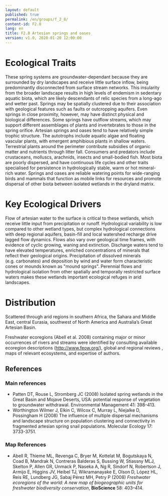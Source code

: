 ```yaml
---
layout: default
published: true
permalink: /en/groups/f_2_8/
content-id: F2.8
lang: en
title: F2.8 Artesian springs and oases
version: v1.0, 2020-01-20 12:00:00
---
```

# Ecological Traits

These spring systems are groundwater-dependant because they are surrounded by dry landscapes and receive little surface inflow, being predominantly disconnected from surface stream networks. This insularity from the broader landscape results in high levels of endemism in sedentary aquatic biota, which are likely descendants of relic species from a long-ago and wetter past. Springs may be spatially clustered due to their association with geological features such as faults or outcropping aquifers. Even springs in close proximity, however, may have distinct physical and biological differences. Some springs have outflow streams, which may support different assemblages of plants and invertebrates to those in the spring orifice. Artesian springs and oases tend to have relatively simple trophic structure. The autotrophs include aquatic algae and floating vascular plants, with emergent amphibious plants in shallow waters. Terrestrial plants around the perimeter contribute subsidies of organic matter and nutrients through litter fall. Consumers and predators include crustaceans, molluscs, arachnids, insects and small-bodied fish. Most biota are poorly dispersed, and have continuous life cycles and other traits specialised for persistence in hydrologically stable, warm or hot mineral-rich water. Springs and oases are reliable watering points for wide-ranging birds and mammals that function as mobile links for resources and promote dispersal of other biota between isolated wetlands in the dryland matrix.

# Key Ecological Drivers

Flow of artesian water to the surface is critical to these wetlands, which receive little input from precipitation or runoff.  Hydrological variability is low compared to other wetland types, but complex hydrological connections with deep regional aquifers, basin-fill and local watershed recharge drive lagged flow dynamics. Flows also vary over geological time frames, with evidence of cyclic growing, waning and extinction. Discharge waters tend to have elevated temperatures,  enriched  concentrations of minerals that reflect their geological origins. Precipitation of dissolved minerals (e.g. carbonates) and deposition by wind and water form characteristic cones or mounds known as "mound springs". Perennial flows and hydrological isolation from other spatially and temporally restricted surface waters makes these wetlands important ecological refuges in arid landscapes.

# Distribution

Scattered through arid regions in southern Africa, the Sahara and Middle East, central Eurasia, southwest of North America and Australia’s Great Artesian Basin.

Freshwater ecoregions (Abell et al. 2008) containing major or minor occurrences of rivers and streams were identified by consulting available ecoregion descriptions (http://www.feow.org/),  global and regional reviews , maps of relevant ecosystems, and expertise of authors.

## References
### Main references
* Patten DT, Rouse L, Stromberg JC (2008) Isolated spring wetlands in the Great Basin and Mojave Deserts, USA: potential response of vegetation to groundwater withdrawal. Environmental Management 41: 398-413.
* Worthington Wilmer J, Elkin C, Wilcox C, Murray L, Niejalke D, Possingham H (2008) The influence of multiple dispersal mechanisms and landscape structure on population clustering and connectivity in fragmented artesian spring snail populations. Molecular Ecology 17: 3733-3751.
### Map References
* Abell R, Thieme ML, Revenga C, Bryer M, Kottelat M, Bogutskaya N, Coad B, Mandrak N, Contreras Balderas S, Bussing W, Stiassny MLJ, Skelton P, Allen GR, Unmack P, Naseka A, Ng R, Sindorf N, Robertson J, Armijo E, Higgins JV, Heibel TJ, Wikramanayake E, Olson D, López HL, Reis RE, Lundberg JG, Sabaj Pérez MH, Petry P (2008) *Freshwater ecoregions of the world: A new map of biogeographic units for freshwater biodiversity conservation*, **BioScience** 58: 403–414.
